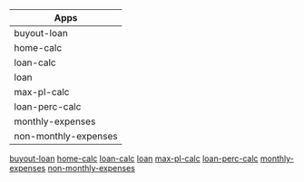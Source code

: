| Apps  |
| ------------- |
| buyout-loan      |
| home-calc     |
| loan-calc      |
| loan      |
| max-pl-calc      |
| loan-perc-calc      |
| monthly-expenses      |
| non-monthly-expenses      |

[buyout-loan](https://hadihammad.github.io/page/buyout-loan/)
[home-calc](https://hadihammad.github.io/page/home-calc/)
[loan-calc](https://hadihammad.github.io/page/loan-calc/)
[loan](https://hadihammad.github.io/page/loan/)
[max-pl-calc](https://hadihammad.github.io/page/max-pl-calc/)
[loan-perc-calc](https://hadihammad.github.io/page/loan-perc-calc/)
[monthly-expenses](https://hadihammad.github.io/page/monthly-expenses/)
[non-monthly-expenses](https://hadihammad.github.io/page/non-monthly-expenses/)